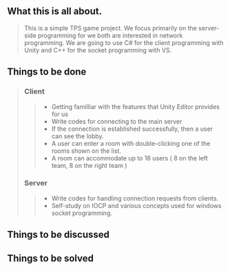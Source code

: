 ## What this is all about.  
> This is a simple TPS game project. We focus primarily on the server-side programming for we both are interested in network programming.
We are going to use C# for the client programming with Unity and C++ for the socket programming with VS.

## Things to be done
> ### Client
>> - Getting familliar with the features that Unity Editor provides for us
>> - Write codes for connecting to the main server
>> - If the connection is established successfully, then a user can see the lobby.
>> - A user can enter a room with double-clicking one of the rooms shown on the list.
>> - A room can accommodate up to 16 users ( 8 on the left team, 8 on the right team )  
> ### Server
>> - Write codes for handling connection requests from clients.
>> - Self-study on IOCP and various concepts used for windows socket programming.  
## Things to be discussed

## Things to be solved
